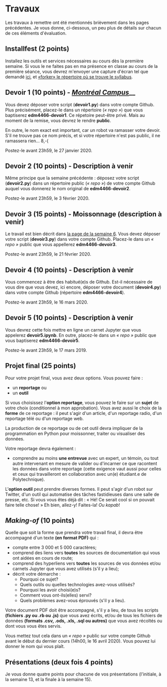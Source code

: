 # Travaux

Les travaux à remettre ont été mentionnés brièvement dans les pages précédentes. Je vous donne, ci-dessous, un peu plus de détails sur chacun de ces éléments d'évaluation.

## Installfest \(2 points\) <a id="installfest"></a>

Installez les outils et services nécessaires au cours dès la première semaine. Si vous le ne faites pas en ma présence en classe au cours de la première séance, vous devrez m'envoyer une capture d'écran tel que demandé [ici](../../contenu/01-syllabus.md#ensuite-visual-studio-code), et [«forker» le répertoire où se trouve le syllabus](../../contenu/01-syllabus.md#enfin-github).

## Devoir 1 \(10 points\) - [_Montréal Campus_](devoir-1.md)\_\_ <a id="devoir-1"></a>

Vous devez déposer votre script \(**devoir1.py**\) dans votre compte Github. Plus précisément, placez-le dans un répertoire \(_« repo »_\) que vous baptiserez **edm4466-devoir1**. Ce répetoire peut-être privé. Mais au moment de la remise, vous devrez le rendre **public**.

En outre, le nom exact est important, car un robot va ramasser votre devoir. S'il ne trouve pas ce nom précis, et si votre répertoire n'est pas public, il ne ramassera rien... 8,-\(

Postez-le avant 23h59, le 27 janvier 2020.

## Devoir 2 \(10 points\) - Description à venir <a id="devoir-2"></a>

Même principe que la semaine précédente : déposez votre script \(**devoir2.py**\) dans un répertoire public \(_« repo »_\) de votre compte Github auquel vous donnerez le nom original de **edm4466-devoir2**.

Postez-le avant 23h59, le 3 février 2020.

## Devoir 3 \(15 points\) - Moissonnage \(description à venir\) <a id="devoir-3"></a>

Le travail est bien décrit dans [la page de la semaine 6](../../contenu/06-python-4.md). Vous devez déposer votre script \(**devoir3.py**\) dans votre compte Github. Placez-le dans un _« repo »_ public que vous appellerez **edm4466-devoir3**.

Postez-le avant 23h59, le 21 février 2020.

## Devoir 4 \(10 points\) - Description à venir <a id="devoir-4"></a>

Vous commencez à être des habitué\(e\)s de Github. Est-il nécessaire de vous dire que vous devez, ici encore, déposer votre document \(**devoir4.py**\) dans votre compte Github \(répertoire **edm4466-devoir4**\).

Postez-le avant 23h59, le 16 mars 2020.

## Devoir 5 \(10 points\) - Description à venir <a id="devoir-5"></a>

Vous devrez cette fois mettre en ligne un carnet Jupyter que vous appelerez **devoir5.ipynb**. En outre, placez-le dans un _« repo »_ public que vous baptiserez **edm4466-devoir5**.

Postez-le avant 23h59, le 17 mars 2019.

## Projet final \(25 points\)

Pour votre projet final, vous avez deux options. Vous pouvez faire :

* un **reportage** ou
* un **outil**

Si vous choisissez l'**option reportage**, vous pouvez le faire sur un **sujet** de votre choix \(conditionnel à mon approbation\). Vous avez aussi le choix de la **forme** de ce reportage : il peut s'agir d'un article, d'un reportage radio, d'un reportage télé ou d'un reportage web.

La production de ce reportage ou de cet outil devra impliquer de la programmation en Python pour moissonner, traiter ou visualiser des données.

Votre reportage devra également :

* comprendre au moins **une entrevue** avec un expert, un témoin, ou tout autre intervenant en mesure de valider ou d'incarner ce que racontent les données dans votre reportage \(cette exigence vaut aussi pour celles et ceux qui travailleront en collaboration avec un\(e\) étudiant.e de Polytechnique\).

L'**option outil** peut prendre diverses formes. Il peut s'agir d'un robot sur Twitter, d'un outil qui automatise des tâches fastidieuses dans une salle de presse, etc. Si vous vous êtes déjà dit : « Hé! Ce serait cool si on pouvait faire telle chose! » Eh bien, allez-y! Faites-la! _Ou kapab_!

## _Making-of_ \(10 points\)

Quelle que soit la forme que prendra votre travail final, il devra être accompagné d'un texte **\(en format PDF\)** qui :

* compte entre 3 000 et 5 000 caractères;
* comprend des liens vers **toutes** les sources de documentation qui vous ont aidées en cours de route;
* comprend des hyperliens vers **toutes** les sources de vos données et/ou carnets Jupyter que vous avez utilisés \(s'il y a lieu\);
* décrit votre démarche :
  * Pourquoi ce sujet?
  * Quels outils ou quelles technologies avez-vous utilisés?
  * Pourquoi les avoir choisi\(e\)s?
  * Comment vous ont-ils\(elles\) servi?
  * Quels problèmes avez-vous éprouvés \(s'il y a lieu\).

Votre document PDF doit être accompagné, s'il y a lieu, de tous les scripts **\(fichiers .py ou .rb ou .js\)** que vous avez écrits, et/ou de tous les fichiers de données **\(formats .csv, .ods, .xls, .sql ou autres\)** que vous avez récoltés ou dont vous vous êtes servis.

Vous mettez tout cela dans un _« repo »_ public sur votre compte Github avant le début du dernier cours \(14h00, le 16 avril 2020\). Vous pouvez lui donner le nom qui vous plaît.

## Présentations \(deux fois 4 points\)

Je vous donne quatre points pour chacune de vos présentations \(l'initiale, à la semaine 13, et la finale à la semaine 15\).

